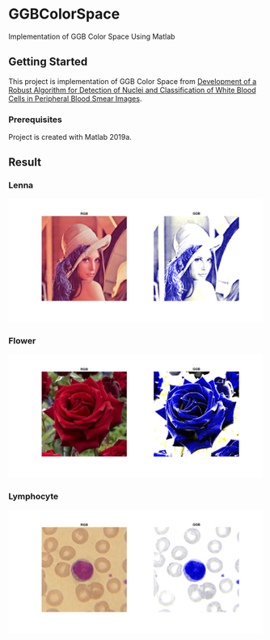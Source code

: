 # GGBColorSpace
Implementation of GGB Color Space Using Matlab 

## Getting Started
This project is implementation of GGB Color Space from [Development of a Robust Algorithm for Detection of Nuclei and Classification of White Blood Cells in Peripheral Blood Smear Images](https://link.springer.com/article/10.1007/s10916-018-0962-1).

### Prerequisites
Project is created with Matlab 2019a.


## Result

### Lenna
![Lenna](Image/Result/Lenna.png)

### Flower
![Flower](Image/Result/Flower.png)

### Lymphocyte
![Lymphocyte](Image/Result/Lymphocyte.png)
